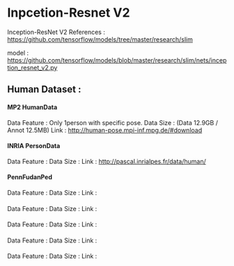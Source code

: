 # Inpcetion-Resnet V2
Inception-ResNet V2 References : 
https://github.com/tensorflow/models/tree/master/research/slim

model : https://github.com/tensorflow/models/blob/master/research/slim/nets/inception_resnet_v2.py


## Human Dataset :

#### MP2 HumanData
Data Feature : Only 1person with specific pose.
Data Size : (Data 12.9GB / Annot 12.5MB)
Link : http://human-pose.mpi-inf.mpg.de/#download

#### INRIA PersonData 
Data Feature :
Data Size :
Link : http://pascal.inrialpes.fr/data/human/

#### PennFudanPed
Data Feature :
Data Size :
Link : 

#### 
Data Feature :
Data Size :
Link : 


#### 
Data Feature :
Data Size :
Link : 

#### 
Data Feature :
Data Size :
Link : 

#### 
Data Feature :
Data Size :
Link : 

